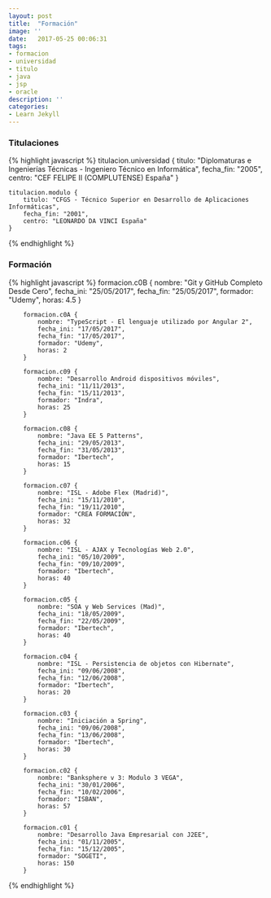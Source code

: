 ```yaml
---
layout: post
title:  "Formación"
image: ''
date:   2017-05-25 00:06:31
tags:
- formacion
- universidad
- titulo
- java
- jsp
- oracle
description: ''
categories:
- Learn Jekyll 
---
```


### Titulaciones
{% highlight javascript %}
	titulacion.universidad {
		titulo: "Diplomaturas e Ingenierías Técnicas - Ingeniero Técnico en Informática",
		fecha_fin: "2005",
		centro: "CEF FELIPE II (COMPLUTENSE) España"
	}
	
	titulacion.modulo {
		titulo: "CFGS - Técnico Superior en Desarrollo de Aplicaciones Informáticas",
		fecha_fin: "2001",
		centro: "LEONARDO DA VINCI España"
	}
{% endhighlight %}


### Formación
{% highlight javascript %}
		formacion.c0B {
			nombre: "Git y GitHub Completo Desde Cero",
			fecha_ini: "25/05/2017",
			fecha_fin: "25/05/2017",
			formador: "Udemy",
			horas: 4.5
		}
		
		formacion.c0A {
			nombre: "TypeScript - El lenguaje utilizado por Angular 2",
			fecha_ini: "17/05/2017",
			fecha_fin: "17/05/2017",
			formador: "Udemy",
			horas: 2
		}

		formacion.c09 {
			nombre: "Desarrollo Android dispositivos móviles",
			fecha_ini: "11/11/2013",
			fecha_fin: "15/11/2013",
			formador: "Indra",
			horas: 25
		}

		formacion.c08 {
			nombre: "Java EE 5 Patterns",
			fecha_ini: "29/05/2013",
			fecha_fin: "31/05/2013",
			formador: "Ibertech",
			horas: 15
		}

		formacion.c07 {
			nombre: "ISL - Adobe Flex (Madrid)",
			fecha_ini: "15/11/2010",
			fecha_fin: "19/11/2010",
			formador: "CREA FORMACIÓN",
			horas: 32
		}

		formacion.c06 {
			nombre: "ISL - AJAX y Tecnologías Web 2.0",
			fecha_ini: "05/10/2009",
			fecha_fin: "09/10/2009",
			formador: "Ibertech",
			horas: 40
		}

		formacion.c05 {
			nombre: "SOA y Web Services (Mad)",
			fecha_ini: "18/05/2009",
			fecha_fin: "22/05/2009",
			formador: "Ibertech",
			horas: 40
		}

		formacion.c04 {
			nombre: "ISL - Persistencia de objetos con Hibernate",
			fecha_ini: "09/06/2008",
			fecha_fin: "12/06/2008",
			formador: "Ibertech",
			horas: 20
		}

		formacion.c03 {
			nombre: "Iniciación a Spring",
			fecha_ini: "09/06/2008",
			fecha_fin: "13/06/2008",
			formador: "Ibertech",
			horas: 30
		}

		formacion.c02 {
			nombre: "Banksphere v 3: Modulo 3 VEGA",
			fecha_ini: "30/01/2006",
			fecha_fin: "10/02/2006",
			formador: "ISBAN",
			horas: 57
		}
		
		formacion.c01 {
			nombre: "Desarrollo Java Empresarial con J2EE",
			fecha_ini: "01/11/2005",
			fecha_fin: "15/12/2005",
			formador: "SOGETI",
			horas: 150
		}
{% endhighlight %}